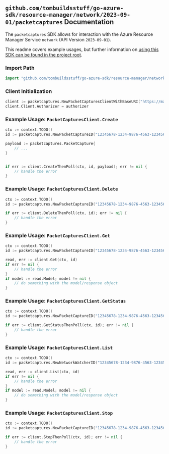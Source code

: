 
## `github.com/tombuildsstuff/go-azure-sdk/resource-manager/network/2023-09-01/packetcaptures` Documentation

The `packetcaptures` SDK allows for interaction with the Azure Resource Manager Service `network` (API Version `2023-09-01`).

This readme covers example usages, but further information on [using this SDK can be found in the project root](https://github.com/tombuildsstuff/go-azure-sdk/tree/main/docs).

### Import Path

```go
import "github.com/tombuildsstuff/go-azure-sdk/resource-manager/network/2023-09-01/packetcaptures"
```


### Client Initialization

```go
client := packetcaptures.NewPacketCapturesClientWithBaseURI("https://management.azure.com")
client.Client.Authorizer = authorizer
```


### Example Usage: `PacketCapturesClient.Create`

```go
ctx := context.TODO()
id := packetcaptures.NewPacketCaptureID("12345678-1234-9876-4563-123456789012", "example-resource-group", "networkWatcherValue", "packetCaptureValue")

payload := packetcaptures.PacketCapture{
	// ...
}


if err := client.CreateThenPoll(ctx, id, payload); err != nil {
	// handle the error
}
```


### Example Usage: `PacketCapturesClient.Delete`

```go
ctx := context.TODO()
id := packetcaptures.NewPacketCaptureID("12345678-1234-9876-4563-123456789012", "example-resource-group", "networkWatcherValue", "packetCaptureValue")

if err := client.DeleteThenPoll(ctx, id); err != nil {
	// handle the error
}
```


### Example Usage: `PacketCapturesClient.Get`

```go
ctx := context.TODO()
id := packetcaptures.NewPacketCaptureID("12345678-1234-9876-4563-123456789012", "example-resource-group", "networkWatcherValue", "packetCaptureValue")

read, err := client.Get(ctx, id)
if err != nil {
	// handle the error
}
if model := read.Model; model != nil {
	// do something with the model/response object
}
```


### Example Usage: `PacketCapturesClient.GetStatus`

```go
ctx := context.TODO()
id := packetcaptures.NewPacketCaptureID("12345678-1234-9876-4563-123456789012", "example-resource-group", "networkWatcherValue", "packetCaptureValue")

if err := client.GetStatusThenPoll(ctx, id); err != nil {
	// handle the error
}
```


### Example Usage: `PacketCapturesClient.List`

```go
ctx := context.TODO()
id := packetcaptures.NewNetworkWatcherID("12345678-1234-9876-4563-123456789012", "example-resource-group", "networkWatcherValue")

read, err := client.List(ctx, id)
if err != nil {
	// handle the error
}
if model := read.Model; model != nil {
	// do something with the model/response object
}
```


### Example Usage: `PacketCapturesClient.Stop`

```go
ctx := context.TODO()
id := packetcaptures.NewPacketCaptureID("12345678-1234-9876-4563-123456789012", "example-resource-group", "networkWatcherValue", "packetCaptureValue")

if err := client.StopThenPoll(ctx, id); err != nil {
	// handle the error
}
```
